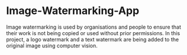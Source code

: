 # Image-Watermarking-App

Image watermarking is used by organisations and people to ensure that their work is not being copied or used without prior permissions. In this project, a logo watermark and a text watermark are being added to the original image using computer vision. 
